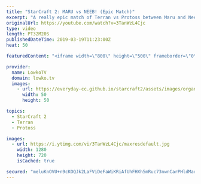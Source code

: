```yaml
---
title: "StarCraft 2: MARU vs NEEB! (Epic Match)"
excerpt: "A really epic match of Terran vs Protoss between Maru and Neeb. Subscribe for more videos: http://lowko.tv/youtube Ridiculous Zerg vs Zerg: http://y2u.be/G_AJuRRMgPk  These matches are becoming just crazy. In this game of top-level Protoss vs Terran we see pretty much all bases mining out on the biggest"
originalUrl: https://youtube.com/watch?v=3TanWzL4Cjc
type: video
length: PT32M20S
publishedDateTime: 2019-03-19T11:23:00Z
heat: 50

featuredContent: "<iframe width=\"800\" height=\"500\" frameborder=\"0\" src=\"https://www.youtube.com/embed/3TanWzL4Cjc\" allow=\"accelerometer; autoplay; encrypted-media; gyroscope; picture-in-picture\" allowfullscreen></iframe>"

provider:
  name: LowkoTV
  domain: lowko.tv
  images:
    - url: https://everyday-cc.github.io/starcraft2/assets/images/organizations/lowko.tv-50x50.jpg
      width: 50
      height: 50

topics:
  - StarCraft 2
  - Terran
  - Protoss

images:
  - url: https://i.ytimg.com/vi/3TanWzL4Cjc/maxresdefault.jpg
    width: 1280
    height: 720
    isCached: true

secured: "meluKnOVU+n9cKOQJk2LaFViDeFaWiKRiAfUhFHXh5mRuc73nwnCarPHldMadnvHSbFc4S7+PkA4segD6ks6SmOu1NsL1nbxYEJWfCw+NO3rU6yeS2RTXNJoffqQVkZGsceK6ZhizFglqbioU96+kpYE7yvoywxi9XOORc/bFoJ0Mfl7yLJ9Oaz6uAGJzPo9YA5t4Hpvctri/UzCxbIdpMk9V5Zo1ddQNTpWBZ0qAwKaveOgn0Y7SEZ9uFl5dRn+dYqeSUDftiCpLMV89/GzK0MtHICEWoWfeIbxki2CigDAdz0CvvO5XrVaAHKvV7Wo/U5NS3sAkWMyMl7m5bNifWFT2rg9Mi5hfozLRwnCbpo4PbY5Jk8PaCPXmtSa818vSFrudUbYT/YCWk8asDfsbLuDhnirGGOUSwgZPMdLd7UK1VgqnIjcvwht4ykfcpPs;QnJWe34PUhCeUimOJO681Q=="
---
```


